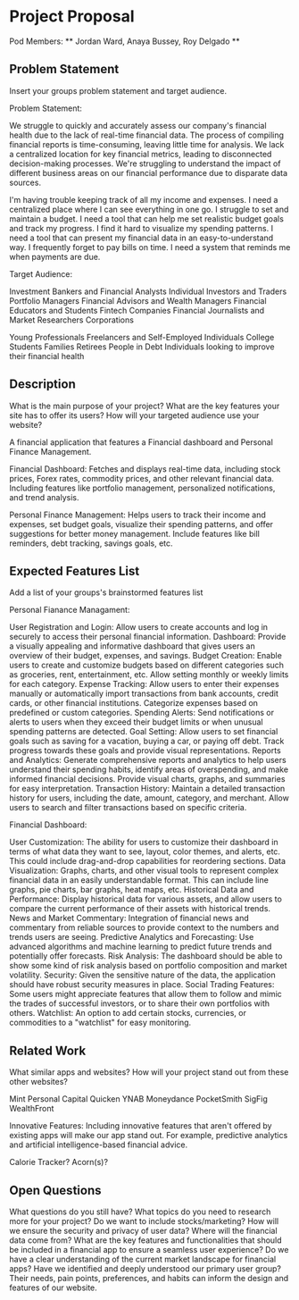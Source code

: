# Project Proposal

Pod Members: ** Jordan Ward, Anaya Bussey, Roy Delgado **

## Problem Statement
Insert your groups problem statement and target audience.

Problem Statement:

We struggle to quickly and accurately assess our company's financial health due to the lack of real-time financial data.
The process of compiling financial reports is time-consuming, leaving little time for analysis.
We lack a centralized location for key financial metrics, leading to disconnected decision-making processes.
We're struggling to understand the impact of different business areas on our financial performance due to disparate data sources.

I'm having trouble keeping track of all my income and expenses. I need a centralized place where I can see everything in one go.
I struggle to set and maintain a budget. I need a tool that can help me set realistic budget goals and track my progress.
I find it hard to visualize my spending patterns. I need a tool that can present my financial data in an easy-to-understand way.
I frequently forget to pay bills on time. I need a system that reminds me when payments are due.

Target Audience: 

Investment Bankers and Financial Analysts
Individual Investors and Traders
Portfolio Managers
Financial Advisors and Wealth Managers
Financial Educators and Students
Fintech Companies
Financial Journalists and Market Researchers
Corporations

Young Professionals
Freelancers and Self-Employed Individuals
College Students
Families
Retirees
People in Debt
Individuals looking to improve their financial health


## Description

What is the main purpose of your project? What are the key features your site has to offer its users? How will your targeted audience use your website?

A financial application that features a Financial dashboard and  Personal Finance Management.

Financial Dashboard: Fetches and displays real-time data, including stock prices, Forex rates, commodity prices, and other relevant financial data. Including features like portfolio management, personalized notifications, and trend analysis.

Personal Finance Management: Helps users to track their income and expenses, set budget goals, visualize their spending patterns, and offer suggestions for better money management. Include features like bill reminders, debt tracking, savings goals, etc.

## Expected Features List

Add a list of your groups's brainstormed features list

Personal Fianance Managament: 

User Registration and Login: Allow users to create accounts and log in securely to access their personal financial information.
Dashboard: Provide a visually appealing and informative dashboard that gives users an overview of their budget, expenses, and savings.
Budget Creation: Enable users to create and customize budgets based on different categories such as groceries, rent, entertainment, etc. Allow setting monthly or weekly limits for each category.
Expense Tracking: Allow users to enter their expenses manually or automatically import transactions from bank accounts, credit cards, or other financial institutions. Categorize expenses based on predefined or custom categories.
Spending Alerts: Send notifications or alerts to users when they exceed their budget limits or when unusual spending patterns are detected.
Goal Setting: Allow users to set financial goals such as saving for a vacation, buying a car, or paying off debt. Track progress towards these goals and provide visual representations.
Reports and Analytics: Generate comprehensive reports and analytics to help users understand their spending habits, identify areas of overspending, and make informed financial decisions. Provide visual charts, graphs, and summaries for easy interpretation.
Transaction History: Maintain a detailed transaction history for users, including the date, amount, category, and merchant. Allow users to search and filter transactions based on specific criteria.

Financial Dashboard: 

User Customization: The ability for users to customize their dashboard in terms of what data they want to see, layout, color themes, and alerts, etc. This could include drag-and-drop capabilities for reordering sections.
Data Visualization: Graphs, charts, and other visual tools to represent complex financial data in an easily understandable format. This can include line graphs, pie charts, bar graphs, heat maps, etc.
Historical Data and Performance: Display historical data for various assets, and allow users to compare the current performance of their assets with historical trends.
News and Market Commentary: Integration of financial news and commentary from reliable sources to provide context to the numbers and trends users are seeing.
Predictive Analytics and Forecasting: Use advanced algorithms and machine learning to predict future trends and potentially offer forecasts.
Risk Analysis: The dashboard should be able to show some kind of risk analysis based on portfolio composition and market volatility.
Security: Given the sensitive nature of the data, the application should have robust security measures in place.
Social Trading Features: Some users might appreciate features that allow them to follow and mimic the trades of successful investors, or to share their own portfolios with others.
Watchlist: An option to add certain stocks, currencies, or commodities to a "watchlist" for easy monitoring.




## Related Work

What similar apps and websites? How will your project stand out from these other websites?

Mint 
Personal Capital
Quicken
YNAB
Moneydance
PocketSmith
SigFig
WealthFront

Innovative Features: Including innovative features that aren't offered by existing apps will make our app stand out. For example, predictive analytics and artificial intelligence-based financial advice.

Calorie Tracker?
Acorn(s)?

## Open Questions

What questions do you still have? What topics do you need to research more for your project?
Do we want to include stocks/marketing?
How will we ensure the security and privacy of user data?
Where will the financial data come from? 
What are the key features and functionalities that should be included in a financial app to ensure a seamless user experience?
Do we have a clear understanding of the current market landscape for financial apps? 
Have we identified and deeply understood our primary user group? Their needs, pain points, preferences, and habits can inform the design and features of our website.
